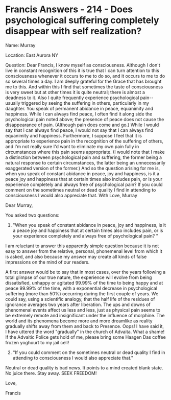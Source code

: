 # Francis Answers - 214 - Does psychological suffering completely disappear with self realization?

Name: Murray&nbsp;

Location: East Aurora NY&nbsp;

Question: Dear Francis, I know myself as consciousness. Although I don't live in constant recognition of this it is true that I can turn attention to this consciousness whenever it occurs to me to do so, and it occurs to me to do so several times a day. I am deeply grateful for the Grace that has brought me to this. And within this I find that sometimes the taste of consciousness is very sweet but at other times it is quite neutral; there is almost a deadness to it. Also I quite frequently experience psychological pain-- usually triggered by seeing the suffering in others, particularly in my daughter. You speak of permanent abidance in peace, equanimity and happiness. While I can always find peace, I often find it along side the psychological pain noted above; the presence of peace does not cause the disappearance of pain. (Although pain does come and go.) While I would say that I can always find peace, I would not say that I can always find equanimity and happiness. Furthermore, I suppose I feel that it is appropriate to experience pain in the recognition of the suffering of others, and I'm not really sure I'd want to eliminate my own pain fully in circumstances where this pain seems appropriate. (I would note that I make a distinction between psychological pain and suffering, the former being a natural response to certain circumstances, the latter being an unnecessarily exaggerated version of the former.) And so the question arising for me is, when you speak of constant abidance in peace, joy and happiness, is it a peace joy and happiness that at certain times also includes pain, or is your experience completely and always free of psychological pain? If you could comment on the sometimes neutral or dead quality I find in attending to consciousness I would also appreciate that. With Love, Murray

Dear Murray,

You asked two questions:

1. &quot;When you speak of constant abidance in peace, joy and happiness, is it a peace joy and happiness that at certain times also includes pain, or is your experience completely and always free of psychological pain? &quot;

I am reluctant to answer this apparently simple question because it is not easy to answer from the relative, personal, phonemenal level from which it is asked, and also because my answer may create all kinds of false impressions on the mind of our readers.&nbsp;

A first answer would be to say that in most cases, over the years following a total glimpse of our true nature, the experience will evolve from being dissatisfied, unhappy or agitated 99.99% of the time to being happy and at peace 99.99% of the time, with a exponential decrease in psychological suffering (more than 50%) occurring during the first couple of years. We could say, using a scientific analogy, that the half life of the residues of ignorance averages two years after liberation. The ups and downs of phenomenal events affect us less and less, just as physical pain seems to be extremely remote and insignificant under the influence of morphine. The world and its phenomena become more and more dreamlike as reality gradually shifts away from them and back to Presence. Oops! I have said it, I have uttered the word &quot;gradually&quot; in the church of Advaita. What a shame! If the Advaitic Police gets hold of me, please bring some Haagen Das coffee frozen yoghourt to my jail cell!

2. &quot;If you could comment on the sometimes neutral or dead quality I find in attending to consciousness I would also appreciate that.&quot;

Neutral or dead quality is bad news. It points to a mind created blank state. No juice there. Stay away. SEEK FREEDOM!

Love,

Francis

